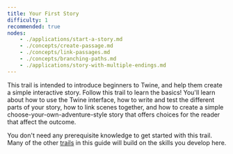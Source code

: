 ```yaml
---
title: Your First Story
difficulty: 1
recommended: true
nodes:
    - ./applications/start-a-story.md
    - ./concepts/create-passage.md
    - ./concepts/link-passages.md
    - ./concepts/branching-paths.md
    - ./applications/story-with-multiple-endings.md
---
```


This trail is intended to introduce beginners to Twine, and help them create a simple interactive story. Follow this trail to learn the basics! You'll learn about how to use the Twine interface, how to write and test the different parts of your story, how to link scenes together, and how to create a simple choose-your-own-adventure-style story that offers choices for the reader that affect the outcome.

You don't need any prerequisite knowledge to get started with this trail. Many of the other [trails](/trails) in this guide will build on the skills you develop here.
